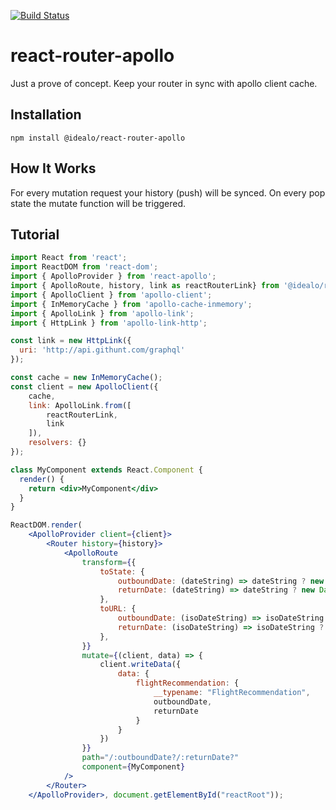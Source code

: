 [![Build Status](https://jenkins2.eu.idealo.com/jenkins/buildStatus/icon?job=RFLUG_javascript-react-router-apollo_commit)](https://jenkins2.eu.idealo.com/jenkins/view/Reise/view/Flug/view/JavaScript/job/RFLUG_javascript-react-router-apollo_commit/)

# react-router-apollo

Just a prove of concept. Keep your router in sync with apollo client cache.

## Installation

```
npm install @idealo/react-router-apollo
```

## How It Works

For every mutation request your history (push) will be synced. 
On every pop state the mutate function will be triggered.

## Tutorial

```jsx harmony
import React from 'react';
import ReactDOM from 'react-dom';
import { ApolloProvider } from 'react-apollo';
import { ApolloRoute, history, link as reactRouterLink} from '@idealo/react-router-apollo';
import { ApolloClient } from 'apollo-client';
import { InMemoryCache } from 'apollo-cache-inmemory';
import { ApolloLink } from 'apollo-link';
import { HttpLink } from 'apollo-link-http';

const link = new HttpLink({
  uri: 'http://api.githunt.com/graphql'
});

const cache = new InMemoryCache();
const client = new ApolloClient({
    cache,
    link: ApolloLink.from([
        reactRouterLink,
        link
    ]),
    resolvers: {}
});

class MyComponent extends React.Component {
  render() {
    return <div>MyComponent</div>
  }
}

ReactDOM.render(
    <ApolloProvider client={client}>
        <Router history={history}>
            <ApolloRoute
                transform={{
                    toState: {
                        outboundDate: (dateString) => dateString ? new Date(dateString).toISOString() : null,
                        returnDate: (dateString) => dateString ? new Date(dateString).toISOString() : null
                    },
                    toURL: {
                        outboundDate: (isoDateString) => isoDateString ? dateFormat(new Date(isoDateString), URL_DATE_FORMAT) : null,
                        returnDate: (isoDateString) => isoDateString ? dateFormat(new Date(isoDateString), URL_DATE_FORMAT) : null
                    },
                }}
                mutate={(client, data) => {
                    client.writeData({
                        data: {
                            flightRecommendation: {
                                __typename: "FlightRecommendation",
                                outboundDate,
                                returnDate
                            }
                        }
                    })
                }}
                path="/:outboundDate?/:returnDate?"
                component={MyComponent}
            />
        </Router>
    </ApolloProvider>, document.getElementById("reactRoot"));
```

